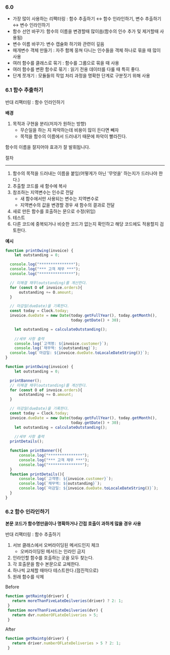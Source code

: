 ### 6.0

- 가장 많이 사용하는 리팩터링 : 함수 추출하기 ↔ 함수 인라인하기, 변수 추출하기 ↔ 변수 인라인하기
- 함수 선언 바꾸기: 함수의 이름을 변경할때 많이씀(함수의 인수 추가 및 제거할때 사용됨)
- 변수 이름 바꾸기: 변수 캡슐화 하기와 관련이 깊음
- 매개변수 객체 만들기 : 자주 함께 뭉쳐 다니는 인수들을 객체 하나로 묶을 때 많이 사용
- 여러 함수를 클래스로 묶기 : 함수를 그룹으로 묶을 때 사용
- 여러 함수를 변환 함수로 묶기 : 읽기 전용 데이터를 다룰 때 특히 좋다.
- 단계 쪼개기 : 모듈들의 작업 처리 과정을 명확한 단계로 구분짓기 위해 사용



### 6.1 함수 추출하기

반대 리팩터링 : 함수 인라인하기

**배경**

1. 목적과 구현을 분리(저자가 원하는 방향)
    - 무슨일을 하는 지 파악하는데 비용이 많이 든다면 빼자
    - 목적을 함수의 이름에서 드러내기 때문에 파악이 빨라진다.
    

함수의 이름을 잘지어야 효과가 잘 발휘됩니다.

절차

---

1. 함수의 목적을 드러내는 이름을 붙임(어떻게가 아닌 '무엇을' 하는지가 드러나야 한다.)
2. 추출할 코드를 새 함수에 복사
3. 참조하는 지역변수는 인수로 전달
    - 새 함수에서만 사용되는 변수는 지역변수로
    - 지역변수의 값을 변경할 경우 새 함수의 결과로 전달
4. 새로 만든 함수를 호출하는 문으로 수정(위임)
5. 테스트
6. 다른 코드에 중복되거나 비슷한 코드가 없는지 확인하고 해당 코드에도 적용할지 검토한다.

**예시**

```jsx
function printOwing(invoice) {
	let outstanding = 0;

  console.log("***************");
  console.log("*** 고객 채무 ***");
  console.log("***************");

  // 미해결 채무(outstanding)를 계산한다.
  for (const O of invoice.orders){
      outstanding += O.amount;
  }

  // 마감일(dueDate)을 기록한다.
  const today = Clock.today;
  invoice.dueDate = new Date(today.getFullYear(), today.getMonth(),
                             today.getDate() + 30);

	let outstanding = calculateOutstanding();
	
	//세부 사항 출력
	console.log(`고객명: ${invoice.customer}`);
	console.log(`채무액: ${outstanding}`);
  console.log(`마감일: ${invoice.dueDate.toLocaleDateString()}`);
}
```

```jsx
function printOwing(invoice) {
	let outstanding = 0;

  printBanner();
  // 미해결 채무(outstanding)를 계산한다.
  for (const O of invoice.orders){
      outstanding += O.amount;
  }

  // 마감일(dueDate)을 기록한다.
  const today = Clock.today;
  invoice.dueDate = new Date(today.getFullYear(), today.getMonth(),
                             today.getDate() + 30);
	let outstanding = calculateOutstanding();
	
	//세부 사항 출력
  printDetails();

  function printBanner(){
      console.log("***************");
      console.log("*** 고객 채무 ***");
      console.log("***************");
  }
  function printDetails(){
      console.log(`고객명: ${invoice.customer}`);
      console.log(`채무액: ${outstanding}`);
      console.log(`마감일: ${invoice.dueDate.toLocaleDateString()}`);
  }
}
```

### 6.2 함수 인라인하기

**본문 코드가 함수명만큼이나 명확하거나 간접 호출이 과하게 많을 경우 사용**

반대 리팩터링 : 함수 추출하기

1. 서브 클래스에서 오버라이딩된 메서드인지 체크
    - 오버라이딩된 메서드는 인라인 금지
2. 인라인할 함수를 호출하는 곳을 모두 찾는다.
3. 각 호출문을 함수 본문으로 교체한다.
4. 하나씩 교체할 때마다 테스트한다.(점진적으로)
5. 원래 함수를 삭제

Before

```jsx
function getRaintg(driver) {
   return moreThanFiveLateDeilveries(driver) ? 2: 1;
 }
 function moreThanFiveLateDeilveries(dvr) {
   return dvr.numberOFLateDeliveries > 5;
 }
```

After

```jsx
function getRaintg(driver) {
   return driver.numberOFLateDeliveries > 5 ? 2: 1;
 }
```


